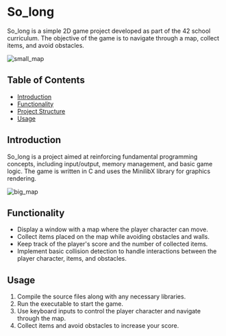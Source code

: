 # So_long

So_long is a simple 2D game project developed as part of the 42 school curriculum. The objective of the game is to navigate through a map, collect items, and avoid obstacles.


![small_map](https://github.com/MariPeretiatko/so_long/assets/83024504/dc0f422c-9ee3-442d-8733-ff749220bb22)



## Table of Contents
- [Introduction](#introduction)
- [Functionality](#functionality)
- [Project Structure](#project-structure)
- [Usage](#usage)

## Introduction
So_long is a project aimed at reinforcing fundamental programming concepts, including input/output, memory management, and basic game logic. The game is written in C and uses the MinilibX library for graphics rendering.

![big_map](https://github.com/MariPeretiatko/so_long/assets/83024504/a2746c89-f784-4759-b5c4-e224a1902f7d)

## Functionality
- Display a window with a map where the player character can move.
- Collect items placed on the map while avoiding obstacles and walls.
- Keep track of the player's score and the number of collected items.
- Implement basic collision detection to handle interactions between the player character, items, and obstacles.

## Usage
1. Compile the source files along with any necessary libraries.
2. Run the executable to start the game.
3. Use keyboard inputs to control the player character and navigate through the map.
4. Collect items and avoid obstacles to increase your score.


